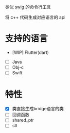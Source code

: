
# 

类似 [swig](https://github.com/dhcdht/swig/tree/mobile) 的命令行工具

将 c++ 代码生成对应语言的 api

# 支持的语言
- [WIP] Flutter(dart)
- [ ] Java
- [ ] Obj-c
- [ ] Swift

# 特性
- [x] 类直接生成bridge语言的类
- [ ] 回调函数
- [ ] shared_ptr
- [ ] stl
